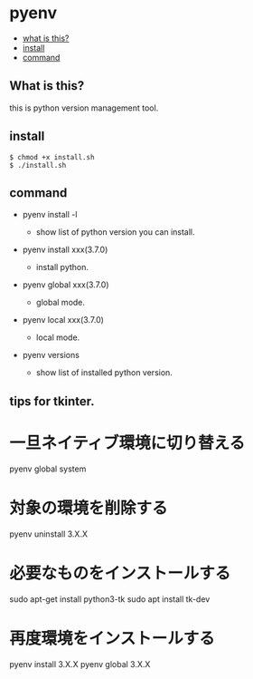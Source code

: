 # pyenv

* [what is this?](#what-is-this)
* [install](#install)
* [command](#command)

## What is this?
this is python version management tool.



## install
```
$ chmod +x install.sh
$ ./install.sh
```

## command
- pyenv install -l
  - show list of python version you can install.

- pyenv install xxx(3.7.0)
  - install python.

- pyenv global xxx(3.7.0)
  - global mode.

- pyenv local xxx(3.7.0)
  - local mode.

- pyenv versions
  - show list of installed python version.



## tips for tkinter.
# 一旦ネイティブ環境に切り替える
pyenv global system
 
# 対象の環境を削除する
pyenv uninstall 3.X.X
 
# 必要なものをインストールする
sudo apt-get install python3-tk
sudo apt install tk-dev
 
# 再度環境をインストールする
pyenv install 3.X.X
pyenv global 3.X.X
